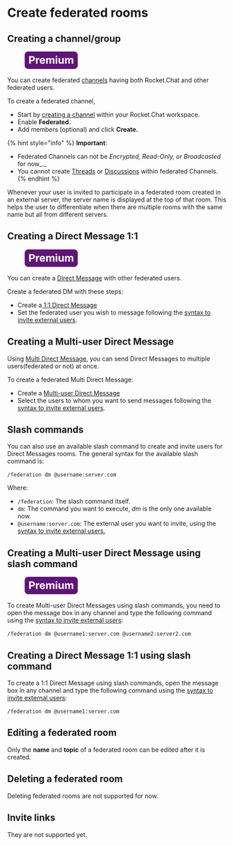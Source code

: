 # Create federated rooms

## Creating a channel/group

<figure><img src="../../../../../../.gitbook/assets/Premium.svg" alt=""><figcaption></figcaption></figure>

You can create federated [channels](../../../../../user-guides/rooms/channels/) having both Rocket.Chat and other federated users.

To create a federated channel,

* Start by [creating a channel](../../../../../user-guides/rooms/channels/create-a-new-channel.md) within your Rocket.Chat workspace.
* Enable **Federated.**
* Add members (optional) and click **Create.**

{% hint style="info" %}
**Important**:

* Federated Channels can not be _Encrypted, Read-Only, or Broadcasted_ for now\_.\_
* You cannot create [Threads](../../../../../user-guides/rooms/threads/) or [Discussions](../../../../../user-guides/rooms/discussions/) within federated Channels.
{% endhint %}

Whenever your user is invited to participate in a federated room created in an external server, the server name is displayed at the top of that room. This helps the user to differentiate when there are multiple rooms with the same name but all from different servers.

## Creating a Direct Message 1:1

<figure><img src="../../../../../../.gitbook/assets/Premium.svg" alt=""><figcaption></figcaption></figure>

You can create a [Direct Message](../../../../../user-guides/rooms/direct-messages/) with other federated users.

Create a federated DM with these steps:

* Create a[ 1:1 Direct Message](../../../../../user-guides/rooms/direct-messages/create-a-new-direct-message.md)
* Set the federated user you wish to message following the [syntax to invite external users](invite-external-users-to-your-rocket.chat-server.md#invite-external-users-syntax).

## Creating a Multi-user Direct Message

Using [Multi Direct Message](../../../../../user-guides/rooms/direct-messages/#types-of-direct-messages), you can send Direct Messages to multiple users(federated or not) at once.

To create a federated Multi Direct Message:

* Create a [Multi-user Direct Message](../../../../../user-guides/rooms/direct-messages/#types-of-direct-messages)
* Select the users to whom you want to send messages following the [syntax to invite external users](invite-external-users-to-your-rocket.chat-server.md#invite-external-users-syntax).

## Slash commands

You can also use an available slash command to create and invite users for Direct Messages rooms. The general syntax for the available slash command is:

```
/federation dm @username:server.com
```

Where:

* `/federation`: The slash command itself.
* `dm`: The command you want to execute, _dm_ is the only one available now.
* `@username:server.com`: The external user you want to invite, using the [syntax to invite external users.](invite-external-users-to-your-rocket.chat-server.md#invite-external-users-syntax)

## Creating a Multi-user Direct Message using slash command

<figure><img src="../../../../../../.gitbook/assets/Premium.svg" alt=""><figcaption></figcaption></figure>

To create Multi-user Direct Messages using slash commands, you need to open the message box in any channel and type the following command using the [syntax to invite external users](invite-external-users-to-your-rocket.chat-server.md#invite-external-users-syntax):

```
/federation dm @username1:server.com @username2:server2.com
```

## Creating a Direct Message 1:1 using slash command

To create a 1:1 Direct Message using slash commands, open the message box in any channel and type the following command using the [syntax to invite external users](invite-external-users-to-your-rocket.chat-server.md#invite-external-users-syntax):

```
/federation dm @username1:server.com
```

## Editing a federated room

Only the **name** and **topic** of a federated room can be edited after it is created.

## Deleting a federated room

Deleting federated rooms are not supported for now.

## Invite links

They are not supported yet.
